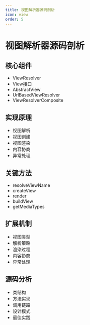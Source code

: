 ```yaml
---
title: 视图解析器源码剖析
icon: view
order: 5
---
```


# 视图解析器源码剖析

## 核心组件
- ViewResolver
- View接口
- AbstractView
- UrlBasedViewResolver
- ViewResolverComposite

## 实现原理
- 视图解析
- 视图创建
- 视图渲染
- 内容协商
- 异常处理

## 关键方法
- resolveViewName
- createView
- render
- buildView
- getMediaTypes

## 扩展机制
- 视图类型
- 解析策略
- 渲染过程
- 内容协商
- 异常处理

## 源码分析
- 类结构
- 方法实现
- 调用链路
- 设计模式
- 最佳实践
